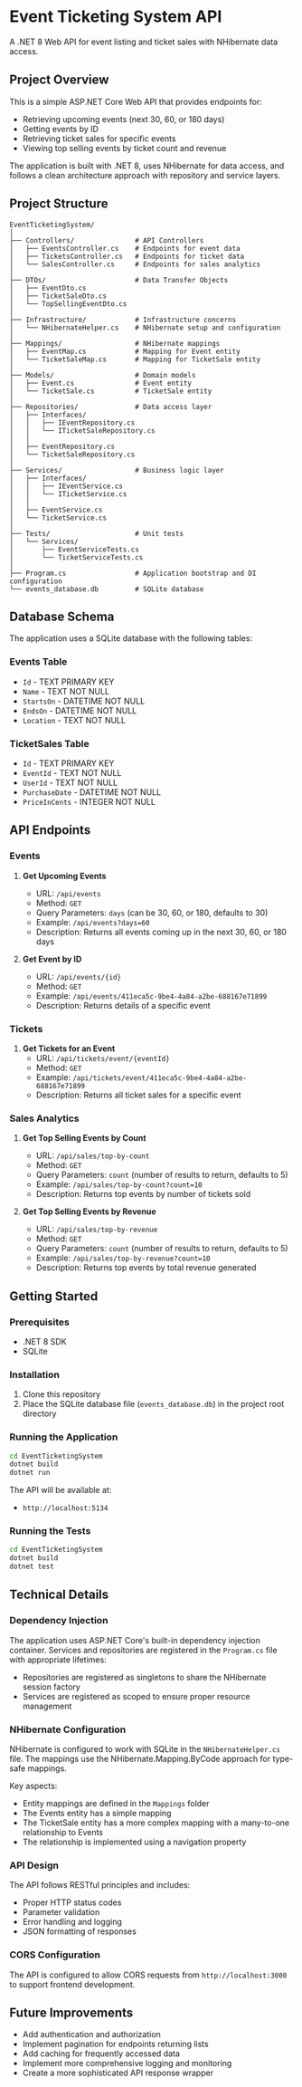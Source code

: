 # Event Ticketing System API

A .NET 8 Web API for event listing and ticket sales with NHibernate data access.


## Project Overview

This is a simple ASP.NET Core Web API that provides endpoints for:
- Retrieving upcoming events (next 30, 60, or 180 days)
- Getting events by ID
- Retrieving ticket sales for specific events
- Viewing top selling events by ticket count and revenue

The application is built with .NET 8, uses NHibernate for data access, and follows a clean architecture approach with repository and service layers.


## Project Structure

```
EventTicketingSystem/
│
├── Controllers/               # API Controllers
│   ├── EventsController.cs    # Endpoints for event data
│   ├── TicketsController.cs   # Endpoints for ticket data
│   └── SalesController.cs     # Endpoints for sales analytics
│
├── DTOs/                      # Data Transfer Objects
│   ├── EventDto.cs
│   ├── TicketSaleDto.cs
│   └── TopSellingEventDto.cs
│
├── Infrastructure/            # Infrastructure concerns
│   └── NHibernateHelper.cs    # NHibernate setup and configuration
│
├── Mappings/                  # NHibernate mappings
│   ├── EventMap.cs            # Mapping for Event entity
│   └── TicketSaleMap.cs       # Mapping for TicketSale entity
│
├── Models/                    # Domain models
│   ├── Event.cs               # Event entity
│   └── TicketSale.cs          # TicketSale entity
│
├── Repositories/              # Data access layer
│   ├── Interfaces/
│   │   ├── IEventRepository.cs
│   │   └── ITicketSaleRepository.cs
│   │
│   ├── EventRepository.cs
│   └── TicketSaleRepository.cs
│
├── Services/                  # Business logic layer
│   ├── Interfaces/
│   │   ├── IEventService.cs
│   │   └── ITicketService.cs
│   │
│   ├── EventService.cs
│   └── TicketService.cs
│
├── Tests/                     # Unit tests
│   └── Services/
│       ├── EventServiceTests.cs
│       └── TicketServiceTests.cs
│
├── Program.cs                 # Application bootstrap and DI configuration
└── events_database.db         # SQLite database
```


## Database Schema

The application uses a SQLite database with the following tables:

### Events Table
- `Id` - TEXT PRIMARY KEY 
- `Name` - TEXT NOT NULL 
- `StartsOn` - DATETIME NOT NULL 
- `EndsOn` - DATETIME NOT NULL 
- `Location` - TEXT NOT NULL

### TicketSales Table
- `Id` - TEXT PRIMARY KEY 
- `EventId` - TEXT NOT NULL 
- `UserId` - TEXT NOT NULL 
- `PurchaseDate` - DATETIME NOT NULL 
- `PriceInCents` - INTEGER NOT NULL


## API Endpoints

### Events

1. **Get Upcoming Events**
   - URL: `/api/events`
   - Method: `GET`
   - Query Parameters: `days` (can be 30, 60, or 180, defaults to 30)
   - Example: `/api/events?days=60`
   - Description: Returns all events coming up in the next 30, 60, or 180 days

2. **Get Event by ID**
   - URL: `/api/events/{id}`
   - Method: `GET`
   - Example: `/api/events/411eca5c-9be4-4a84-a2be-688167e71899`
   - Description: Returns details of a specific event

### Tickets

1. **Get Tickets for an Event**
   - URL: `/api/tickets/event/{eventId}`
   - Method: `GET`
   - Example: `/api/tickets/event/411eca5c-9be4-4a84-a2be-688167e71899`
   - Description: Returns all ticket sales for a specific event

### Sales Analytics

1. **Get Top Selling Events by Count**
   - URL: `/api/sales/top-by-count`
   - Method: `GET`
   - Query Parameters: `count` (number of results to return, defaults to 5)
   - Example: `/api/sales/top-by-count?count=10`
   - Description: Returns top events by number of tickets sold

2. **Get Top Selling Events by Revenue**
   - URL: `/api/sales/top-by-revenue`
   - Method: `GET`
   - Query Parameters: `count` (number of results to return, defaults to 5)
   - Example: `/api/sales/top-by-revenue?count=10`
   - Description: Returns top events by total revenue generated

## Getting Started

### Prerequisites

- .NET 8 SDK
- SQLite

### Installation

1. Clone this repository
2. Place the SQLite database file (`events_database.db`) in the project root directory

### Running the Application

```bash
cd EventTicketingSystem
dotnet build
dotnet run
```

The API will be available at:
- `http://localhost:5134`

### Running the Tests

```bash
cd EventTicketingSystem
dotnet build
dotnet test
```

## Technical Details

### Dependency Injection

The application uses ASP.NET Core's built-in dependency injection container. Services and repositories are registered in the `Program.cs` file with appropriate lifetimes:

- Repositories are registered as singletons to share the NHibernate session factory
- Services are registered as scoped to ensure proper resource management

### NHibernate Configuration

NHibernate is configured to work with SQLite in the `NHibernateHelper.cs` file. The mappings use the NHibernate.Mapping.ByCode approach for type-safe mappings.

Key aspects:
- Entity mappings are defined in the `Mappings` folder
- The Events entity has a simple mapping
- The TicketSale entity has a more complex mapping with a many-to-one relationship to Events
- The relationship is implemented using a navigation property

### API Design

The API follows RESTful principles and includes:
- Proper HTTP status codes
- Parameter validation
- Error handling and logging
- JSON formatting of responses

### CORS Configuration

The API is configured to allow CORS requests from `http://localhost:3000` to support frontend development.

## Future Improvements

- Add authentication and authorization
- Implement pagination for endpoints returning lists
- Add caching for frequently accessed data
- Implement more comprehensive logging and monitoring
- Create a more sophisticated API response wrapper
